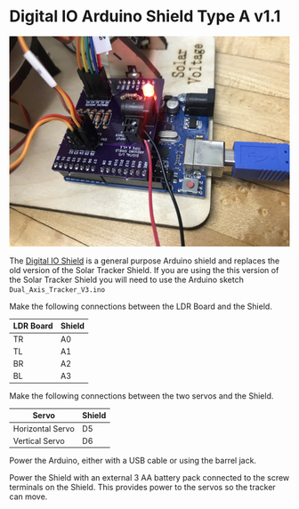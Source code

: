 # Digital IO Arduino Shield Type A v1.1

![](digital-io-shield.jpg)

The [Digital IO Shield](hardware/Digital-IO-Arduino-Shield-Type-A-v1.1) is a general purpose Arduino shield and replaces the old version of the Solar Tracker Shield. If you are using the this version of the Solar Tracker Shield you will need to use the Arduino sketch `Dual_Axis_Tracker_V3.ino`

Make the following connections between the LDR Board and the Shield.

|LDR Board|Shield|
|---|---|
|TR|A0|
|TL|A1|
|BR|A2|
|BL|A3|

Make the following connections between the two servos and the Shield.

|Servo|Shield|
|---|---|
|Horizontal Servo|D5|
|Vertical Servo|D6|

Power the Arduino, either with a USB cable or using the barrel jack.

Power the Shield with an external 3 AA battery pack connected to the screw terminals on the Shield. This provides power to the servos so the tracker can move.




